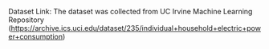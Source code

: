 Dataset Link: The dataset was collected from UC Irvine Machine Learning Repository
(https://archive.ics.uci.edu/dataset/235/individual+household+electric+power+consumption)

